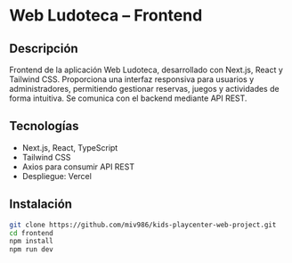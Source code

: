 # Web Ludoteca – Frontend

## Descripción
Frontend de la aplicación Web Ludoteca, desarrollado con Next.js, React y Tailwind CSS. Proporciona una interfaz responsiva para usuarios y administradores, permitiendo gestionar reservas, juegos y actividades de forma intuitiva. Se comunica con el backend mediante API REST.

## Tecnologías
- Next.js, React, TypeScript  
- Tailwind CSS  
- Axios para consumir API REST  
- Despliegue: Vercel

## Instalación
```bash
git clone https://github.com/miv986/kids-playcenter-web-project.git
cd frontend
npm install
npm run dev
